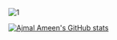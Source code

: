 ![1](https://user-images.githubusercontent.com/107386589/177837970-1680c960-7f73-4810-8299-af76bfc18363.jpg)

[![Ajmal Ameen's GitHub stats](https://github-readme-stats.vercel.app/api?username=ajmalameen)](https://github.com/anuraghazra/github-readme-stats)





